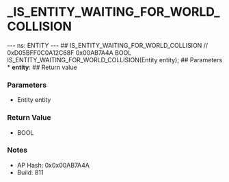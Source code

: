 # _IS_ENTITY_WAITING_FOR_WORLD_COLLISION

--- ns: ENTITY --- ## IS_ENTITY_WAITING_FOR_WORLD_COLLISION  // 0xD05BFF0C0A12C68F 0x00AB7A4A BOOL IS_ENTITY_WAITING_FOR_WORLD_COLLISION(Entity entity);   ## Parameters * **entity**:  ## Return value

### Parameters
* Entity entity

### Return Value
* BOOL

### Notes
* AP Hash: 0x0x00AB7A4A
* Build: 811

